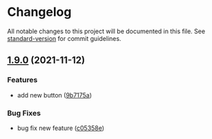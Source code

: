 # Changelog

All notable changes to this project will be documented in this file. See [standard-version](https://github.com/conventional-changelog/standard-version) for commit guidelines.

## [1.9.0](https://github.com/Lughnizaid/automatic-commit/compare/v1.8.0...v1.9.0) (2021-11-12)


### Features

* add new button ([9b7175a](https://github.com/Lughnizaid/automatic-commit/commit/9b7175a3580984dd65df09def6ada2cb3c46f319))


### Bug Fixes

* bug fix new feature ([c05358e](https://github.com/Lughnizaid/automatic-commit/commit/c05358e8d16131296cb762085af150fb17827f5c))
